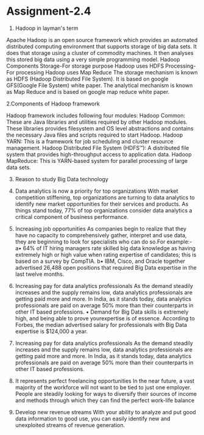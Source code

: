 # Assignment-2.4

1. Hadoop in layman's term

Apache Hadoop is an open source framework which provides an automated distributed computing environment that supports storage of big data sets. It does that storage using a cluster of commodity machines. It then analyses this stored big data using a very simple programming model.
Hadoop Components
Storage-For storage purpose Hadoop uses HDFS
Processing-For processing Hadoop uses Map Reduce
The storage mechanism is known as HDFS (Hadoop Distributed File System). It is based on google GFS(Google File System) white paper.
The analytical mechanism is known as Map Reduce and is based on google map reduce white paper. 

2.Components of Hadoop framework

Hadoop framework includes following four modules:
Hadoop Common: These are Java libraries and utilities required by other Hadoop modules. These libraries provides filesystem and OS level abstractions and contains the necessary Java files and scripts required to start Hadoop.
Hadoop YARN: This is a framework for job scheduling and cluster resource management.
Hadoop Distributed File System (HDFS™): A distributed file system that provides high-throughput access to application data.
Hadoop MapReduce: This is YARN-based system for parallel processing of large data sets.


3. Reason to study Big Data technology

1. Data analytics is now a priority for top organizations
With market competition stiffening, top organizations are turning to data analytics to identify new market opportunities for their services and products. As things stand today, 77% of top organizations consider data analytics a critical component of business performance.
2. Increasing job opportunities
As companies begin to realize that they have no capacity to comprehensively gather, interpret and use data, they are beginning to look for specialists who can do so.For example:-
a• 64% of IT hiring managers rate skilled big data knowledge as having
extremely high or high value when rating expertise of candidates; this is
based on a survey by CompTIA.
b• IBM, Cisco, and Oracle together advertised 26,488 open positions that
required Big Data expertise in the last twelve months.
3. Increasing pay for data analytics professionals
As the demand steadily increases and the supply remains low, data analytics professionals are getting paid more and more. In India, as it stands today, data analytics professionals are paid on average 50% more than their counterparts in other IT based professions.
• Demand for Big Data skills is extremely high, and being able to prove yourexpertise is of essence.
 According to Forbes, the median advertised salary for professionals with
Big Data expertise is $124,000 a year.
4. Increasing pay for data analytics professionals
As the demand steadily increases and the supply remains low, data analytics professionals are getting paid more and more. In India, as it stands today, data analytics professionals are paid on average 50% more than their counterparts in other IT based professions.
5. It represents perfect freelancing opportunities
In the near future, a vast majority of the workforce will not want to be tied to just one employer. People are steadily looking for ways to diversify their sources of income and methods through which they can find the perfect work-life balance
6. Develop new revenue streams
With your ability to analyze and put good data information to good use, you can easily identify new and unexploited streams of revenue generation.
